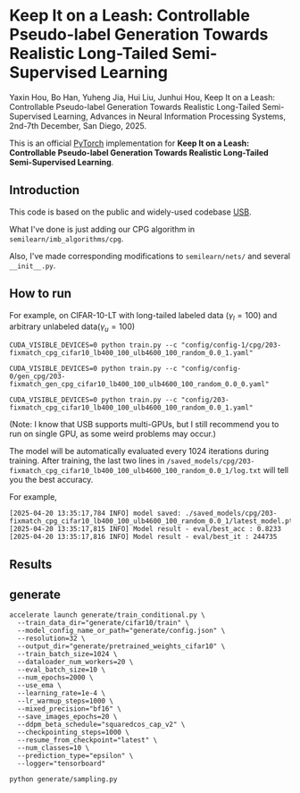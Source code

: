 # Keep It on a Leash: Controllable Pseudo-label Generation Towards Realistic Long-Tailed Semi-Supervised Learning
Yaxin Hou, Bo Han, Yuheng Jia, Hui Liu, Junhui Hou, Keep It on a Leash: Controllable Pseudo-label Generation Towards Realistic Long-Tailed Semi-Supervised Learning, Advances in Neural Information Processing Systems, 2nd-7th December, San Diego, 2025.

This is an official [PyTorch](http://pytorch.org) implementation for **Keep It on a Leash: Controllable Pseudo-label Generation Towards Realistic Long-Tailed Semi-Supervised Learning**.

## Introduction
This code is based on the public and widely-used codebase [USB](https://github.com/microsoft/Semi-supervised-learning).

What I've done is just adding our CPG algorithm in `semilearn/imb_algorithms/cpg`.

Also, I've made corresponding modifications to `semilearn/nets/` and several `__init__.py`.

## How to run
For example, on CIFAR-10-LT with long-tailed labeled data ($\gamma_l=100$) and arbitrary unlabeled data($\gamma_u=100$)

```
CUDA_VISIBLE_DEVICES=0 python train.py --c "config/config-1/cpg/203-fixmatch_cpg_cifar10_lb400_100_ulb4600_100_random_0.0_1.yaml"
```

```
CUDA_VISIBLE_DEVICES=0 python train.py --c "config/config-0/gen_cpg/203-fixmatch_gen_cpg_cifar10_lb400_100_ulb4600_100_random_0.0_0.yaml"
```

```
CUDA_VISIBLE_DEVICES=0 python train.py --c "config/203-fixmatch_cpg_cifar10_lb400_100_ulb4600_100_random_0.0_1.yaml"
```

(Note: I know that USB supports multi-GPUs, but I still recommend you to run on single GPU, as some weird problems may occur.)

The model will be automatically evaluated every 1024 iterations during training. After training, the last two lines in `/saved_models/cpg/203-fixmatch_cpg_cifar10_lb400_100_ulb4600_100_random_0.0_1/log.txt` will tell you the best accuracy. 

For example,
```
[2025-04-20 13:35:17,784 INFO] model saved: ./saved_models/cpg/203-fixmatch_cpg_cifar10_lb400_100_ulb4600_100_random_0.0_1/latest_model.pth
[2025-04-20 13:35:17,815 INFO] Model result - eval/best_acc : 0.8233
[2025-04-20 13:35:17,816 INFO] Model result - eval/best_it : 244735
```

## Results

## generate
```
accelerate launch generate/train_conditional.py \
  --train_data_dir="generate/cifar10/train" \
  --model_config_name_or_path="generate/config.json" \
  --resolution=32 \
  --output_dir="generate/pretrained_weights_cifar10" \
  --train_batch_size=1024 \
  --dataloader_num_workers=20 \
  --eval_batch_size=10 \
  --num_epochs=2000 \
  --use_ema \
  --learning_rate=1e-4 \
  --lr_warmup_steps=1000 \
  --mixed_precision="bf16" \
  --save_images_epochs=20 \
  --ddpm_beta_schedule="squaredcos_cap_v2" \
  --checkpointing_steps=1000 \
  --resume_from_checkpoint="latest" \
  --num_classes=10 \
  --prediction_type="epsilon" \
  --logger="tensorboard"
```

```
python generate/sampling.py 
```
